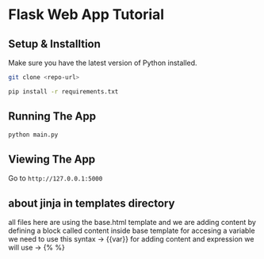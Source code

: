 # Flask Web App Tutorial

## Setup & Installtion

Make sure you have the latest version of Python installed.

```bash
git clone <repo-url>
```

```bash
pip install -r requirements.txt
```

## Running The App

```bash
python main.py
```

## Viewing The App

Go to `http://127.0.0.1:5000`

## about jinja in templates directory
all files here are using the base.html template and we are adding content by defining a block called content inside base template
for accesing a variable we need  to use this syntax -> {{var}}
for adding content and expression we will use -> {% %}